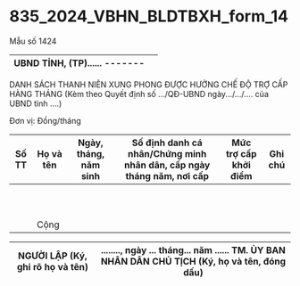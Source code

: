 # 835_2024_VBHN_BLDTBXH_form_14

Mẫu số 1424

| UBND TỈNH, (TP)...... ------- |  |
|---|---|

DANH SÁCH THANH NIÊN XUNG PHONG ĐƯỢC HƯỞNG CHẾ ĐỘ TRỢ CẤP HÀNG THÁNG (Kèm theo Quyết định số .../QĐ-UBND ngày.../.../.... của UBND tỉnh ....)

Đơn vị: Đồng/tháng

| Số TT | Họ và tên | Ngày, tháng, năm sinh | Số định danh cá nhân/Chứng minh nhân dân, cấp ngày tháng năm, nơi cấp | Mức trợ cấp khởi điểm | Ghi chú |
|---|---|---|---|---|---|
|  |  |  |  |  |  |
|  |  |  |  |  |  |
|  |  |  |  |  |  |
|  |  |  |  |  |  |
|  |  |  |  |  |  |
|  |  |  |  |  |  |
|  |  |  |  |  |  |
|  |  |  |  |  |  |
|  |  |  |  |  |  |
|  |  |  |  |  |  |
|  | Cộng |  |  |  |  |

| NGƯỜI LẬP (Ký, ghi rõ họ và tên) | ........, ngày ... tháng... năm ...... TM. ỦY BAN NHÂN DÂN CHỦ TỊCH (Ký, họ và tên, đóng dấu) |
|---|---|